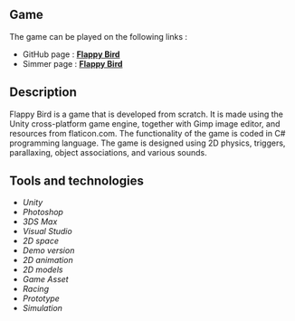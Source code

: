 ## Game ##
The game can be played on the following links :
- GitHub page : **[Flappy Bird](https://vladimirakolar.github.io/FlappyBird/)**
- Simmer page : **[Flappy Bird](https://simmer.io/@VladimiraKolar/flappy-bird)**

## Description ##
Flappy Bird is a game that is developed from scratch. 
It is made using the Unity cross-platform game engine, together with Gimp image editor, and resources from flaticon.com. 
The functionality of the game is coded in C# programming language. The game is designed using 2D physics, triggers, parallaxing, object associations, and various sounds.

## Tools and technologies ##
* *Unity*
* *Photoshop*
* *3DS Max*
* *Visual Studio*
* *2D space*
* *Demo version*
* *2D animation*
* *2D models*
* *Game Asset*
* *Racing*
* *Prototype*
* *Simulation*
